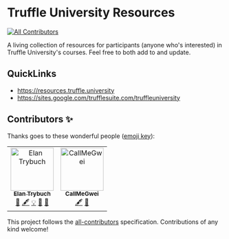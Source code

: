 # Truffle University Resources
[![All Contributors](https://img.shields.io/badge/all_contributors-2-orange.svg?style=flat-square)](#contributors)

A living collection of resources for participants (anyone who's interested) in Truffle University's courses. Feel free to both add to and update.

## QuickLinks

- https://resources.truffle.university
- https://sites.google.com/trufflesuite.com/truffleuniversity

## Contributors ✨

Thanks goes to these wonderful people ([emoji key](https://allcontributors.org/docs/en/emoji-key)):

<!-- ALL-CONTRIBUTORS-LIST:START - Do not remove or modify this section -->
<!-- prettier-ignore -->
<table>
  <tr>
    <td align="center"><a href="http://elan.trybuch.com"><img src="https://avatars0.githubusercontent.com/u/710847?v=4" width="100px;" alt="Elan Trybuch"/><br /><sub><b>Elan Trybuch</b></sub></a><br /><a href="https://github.com/truffleuniversity/resources/commits?author=Elaniobro" title="Documentation">📖</a> <a href="#content-Elaniobro" title="Content">🖋</a> <a href="#example-Elaniobro" title="Examples">💡</a> <a href="#review-Elaniobro" title="Reviewed Pull Requests">👀</a> <a href="#tool-Elaniobro" title="Tools">🔧</a></td>
    <td align="center"><a href="https://www.CallMeGwei.com"><img src="https://avatars2.githubusercontent.com/u/34364155?v=4" width="100px;" alt="CallMeGwei"/><br /><sub><b>CallMeGwei</b></sub></a><br /><a href="#content-CallMeGwei" title="Content">🖋</a> <a href="#review-CallMeGwei" title="Reviewed Pull Requests">👀</a></td>
  </tr>
</table>

<!-- ALL-CONTRIBUTORS-LIST:END -->

This project follows the [all-contributors](https://github.com/all-contributors/all-contributors) specification. Contributions of any kind welcome!